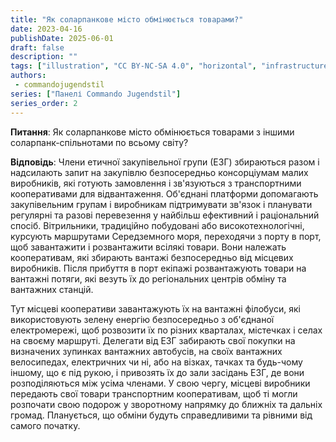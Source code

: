 ```yaml
---
title: "Як соларпанкове місто обмінюється товарами?"
date: 2023-04-16
publishDate: 2025-06-01
draft: false
description: ""
tags: ["illustration", "CC BY-NC-SA 4.0", "horizontal", "infrastructure", "transport"]
authors:
 - commandojugendstil
series: ["Панелі Commando Jugendstil"]
series_order: 2
---
```


**Питання**: 
Як соларпанкове місто обмінюється товарами з іншими соларпанк-спільнотами по всьому світу?

**Відповідь**:
Члени етичної закупівельної групи (ЕЗГ) збираються разом і надсилають запит на закупівлю безпосередньо консорціумам малих виробників, які готують замовлення і зв'язуються з транспортними кооперативами для відвантаження. Об'єднані платформи допомагають закупівельним групам і виробникам підтримувати зв'язок і планувати регулярні та разові перевезення у найбільш ефективний і раціональний спосіб. Вітрильники, традиційно побудовані або високотехнологічні, курсують маршрутами Середземного моря, переходячи з порту в порт, щоб завантажити і розвантажити всілякі товари. Вони належать кооперативам, які збирають вантажі безпосередньо від місцевих виробників. Після прибуття в порт екіпажі розвантажують товари на вантажні потяги, які везуть їх до регіональних центрів обміну та вантажних станцій.

Тут місцеві кооперативи завантажують їх на вантажні філобуси, які використовують зелену енергію безпосередньо з об'єднаної електромережі, щоб розвозити їх по різних кварталах, містечках і селах на своєму маршруті. Делегати від ЕЗГ забирають свої покупки на визначених зупинках вантажних автобусів, на своїх вантажних велосипедах, електричних чи ні, або на візках, тачках та будь-чому іншому, що є під рукою, і привозять їх до зали засідань ЕЗГ, де вони розподіляються між усіма членами. У свою чергу, місцеві виробники передають свої товари транспортним кооперативам, щоб ті могли розпочати свою подорож у зворотному напрямку до ближніх та дальніх громад. 
Планується, що обміни будуть справедливими та рівними від самого початку.
